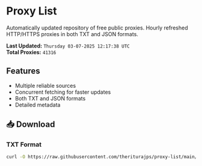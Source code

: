 # Proxy List

Automatically updated repository of free public proxies. Hourly refreshed HTTP/HTTPS proxies in both TXT and JSON formats.

**Last Updated:** `Thursday 03-07-2025 12:17:38 UTC`  
**Total Proxies:** `41316`

## Features
- Multiple reliable sources
- Concurrent fetching for faster updates
- Both TXT and JSON formats
- Detailed metadata

## 📥 Download

### TXT Format
```bash
curl -O https://raw.githubusercontent.com/theriturajps/proxy-list/main/proxies.txt